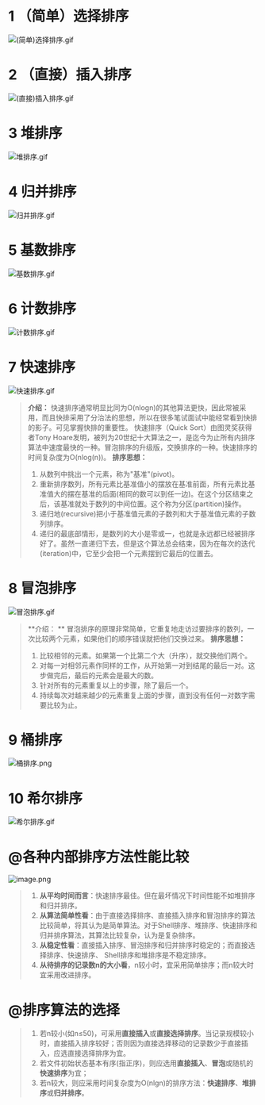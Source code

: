 # 1 （简单）选择排序
![(简单)选择排序.gif](https://cdn.nlark.com/yuque/0/2021/gif/2822416/1637052702112-e7bfe62d-a4db-4de1-a365-38e23440c88b.gif#clientId=u834b847e-f714-4&from=drop&id=u7bc43919&margin=%5Bobject%20Object%5D&name=%28%E7%AE%80%E5%8D%95%29%E9%80%89%E6%8B%A9%E6%8E%92%E5%BA%8F.gif&originHeight=248&originWidth=811&originalType=binary&ratio=1&size=628926&status=done&style=none&taskId=u779c5955-e655-4908-8d8b-3711181c348)
# 2 （直接）插入排序
![(直接)插入排序.gif](https://cdn.nlark.com/yuque/0/2021/gif/2822416/1637052793915-fab3b356-2f80-46cc-9d01-18d900856e94.gif#clientId=u834b847e-f714-4&from=drop&id=u57323013&margin=%5Bobject%20Object%5D&name=%28%E7%9B%B4%E6%8E%A5%29%E6%8F%92%E5%85%A5%E6%8E%92%E5%BA%8F.gif&originHeight=505&originWidth=811&originalType=binary&ratio=1&size=404492&status=done&style=none&taskId=u4b92f877-9c5c-452b-8b03-1c19421ab12)
# 3 堆排序
![堆排序.gif](https://cdn.nlark.com/yuque/0/2021/gif/2822416/1637308092724-8464e9d3-a243-4938-8fc2-726cba1a0a2f.gif#clientId=ubd16e4e3-63fe-4&from=ui&id=u719cd8bd&margin=%5Bobject%20Object%5D&name=%E5%A0%86%E6%8E%92%E5%BA%8F.gif&originHeight=364&originWidth=547&originalType=binary&ratio=1&size=1997590&status=done&style=none&taskId=u4b785665-9eb7-4c8a-8113-2cce72bee86)
# 4 归并排序
![归并排序.gif](https://cdn.nlark.com/yuque/0/2021/gif/2822416/1637052878218-a7d87093-df98-4282-9fc2-b78ccb77ba61.gif#clientId=u834b847e-f714-4&from=drop&id=ud8e9702a&margin=%5Bobject%20Object%5D&name=%E5%BD%92%E5%B9%B6%E6%8E%92%E5%BA%8F.gif&originHeight=505&originWidth=811&originalType=binary&ratio=1&size=376572&status=done&style=none&taskId=udd365aff-b5cc-447a-a462-04f5bf4bd9b)
# 5 基数排序
![基数排序.gif](https://cdn.nlark.com/yuque/0/2021/gif/2822416/1637052885105-899376f9-e22e-4457-95a7-41cc7ba4c3b6.gif#clientId=u834b847e-f714-4&from=drop&id=u3a08eaf5&margin=%5Bobject%20Object%5D&name=%E5%9F%BA%E6%95%B0%E6%8E%92%E5%BA%8F.gif&originHeight=574&originWidth=1012&originalType=binary&ratio=1&size=199096&status=done&style=none&taskId=u9343993b-38e1-4abb-a1ed-ea657177e38)
# 6 计数排序
![计数排序.gif](https://cdn.nlark.com/yuque/0/2021/gif/2822416/1637052891770-975246e7-b660-4857-abad-17f07bdd4429.gif#clientId=u834b847e-f714-4&from=drop&id=ud3abdb3a&margin=%5Bobject%20Object%5D&name=%E8%AE%A1%E6%95%B0%E6%8E%92%E5%BA%8F.gif&originHeight=557&originWidth=1012&originalType=binary&ratio=1&size=270753&status=done&style=none&taskId=u549510b0-c8d3-44a0-80c0-be9cf9ad8e7)
# 7 快速排序
![快速排序.gif](https://cdn.nlark.com/yuque/0/2021/gif/2822416/1637052897603-acd9255c-dac4-49c2-ad4f-3f89baf4ed4b.gif#clientId=u834b847e-f714-4&from=drop&id=u77af4f79&margin=%5Bobject%20Object%5D&name=%E5%BF%AB%E9%80%9F%E6%8E%92%E5%BA%8F.gif&originHeight=252&originWidth=811&originalType=binary&ratio=1&size=335061&status=done&style=none&taskId=u0db02509-82cb-4fa6-a294-715a628e2e3)
> **介绍：** 
> 快速排序通常明显比同为O(nlogn)的其他算法更快，因此常被采用，而且快排采用了分治法的思想，所以在很多笔试面试中能经常看到快排的影子。可见掌握快排的重要性。 
> 快速排序（Quick Sort）由图灵奖获得者Tony Hoare发明，被列为20世纪十大算法之一，是迄今为止所有内排序算法中速度最快的一种。冒泡排序的升级版，交换排序的一种。快速排序的时间复杂度为O(nlog(n))。
> **排序思想：** 
> 1. 从数列中挑出一个元素，称为"基准"(pivot)。
> 1. 重新排序数列，所有元素比基准值小的摆放在基准前面，所有元素比基准值大的摆在基准的后面(相同的数可以到任一边)。在这个分区结束之后，该基准就处于数列的中间位置。这个称为分区(partition)操作。 
> 1. 递归地(recursive)把小于基准值元素的子数列和大于基准值元素的子数列排序。
> 1. 递归的最底部情形，是数列的大小是零或一，也就是永远都已经被排序好了。虽然一直递归下去，但是这个算法总会结束，因为在每次的迭代(iteration)中，它至少会把一个元素摆到它最后的位置去。



# 8 冒泡排序
![冒泡排序.gif](https://cdn.nlark.com/yuque/0/2021/gif/2822416/1637052902139-cc84cb05-0c40-4fce-be6f-5f6d65c8bd76.gif#clientId=u834b847e-f714-4&from=drop&id=ud91e55e7&margin=%5Bobject%20Object%5D&name=%E5%86%92%E6%B3%A1%E6%8E%92%E5%BA%8F.gif&originHeight=257&originWidth=826&originalType=binary&ratio=1&size=466890&status=done&style=none&taskId=uf7753ec9-3860-4819-a8b9-c00a4df3603)
> **介绍： **
> 冒泡排序的原理非常简单，它重复地走访过要排序的数列，一次比较两个元素，如果他们的顺序错误就把他们交换过来。 
> **排序思想：** 
> 1. 比较相邻的元素。如果第一个比第二个大（升序），就交换他们两个。 
> 1. 对每一对相邻元素作同样的工作，从开始第一对到结尾的最后一对。这步做完后，最后的元素会是最大的数。 
> 1. 针对所有的元素重复以上的步骤，除了最后一个。 
> 1. 持续每次对越来越少的元素重复上面的步骤，直到没有任何一对数字需要比较为止。

# 9 桶排序
![桶排序.png](https://cdn.nlark.com/yuque/0/2021/png/2822416/1637052911795-34da769a-2ea5-432d-8666-560e564efdf2.png#clientId=u834b847e-f714-4&from=drop&id=u36f065db&margin=%5Bobject%20Object%5D&name=%E6%A1%B6%E6%8E%92%E5%BA%8F.png&originHeight=298&originWidth=435&originalType=binary&ratio=1&size=38943&status=done&style=none&taskId=u81c6bcbb-622b-4ebd-a21f-7750dc75fbc)
# 10 希尔排序
![希尔排序.gif](https://cdn.nlark.com/yuque/0/2021/gif/2822416/1637052924914-0172dcb5-d609-437a-acc5-4b831ad6dd90.gif#clientId=u834b847e-f714-4&from=drop&id=u63fd2f72&margin=%5Bobject%20Object%5D&name=%E5%B8%8C%E5%B0%94%E6%8E%92%E5%BA%8F.gif&originHeight=290&originWidth=665&originalType=binary&ratio=1&size=1102998&status=done&style=none&taskId=u9de68315-1cc7-4430-a592-3a5375c38e9)
# @各种内部排序方法性能比较
![image.png](https://cdn.nlark.com/yuque/0/2021/png/2822416/1637307992230-4f4fa64f-7973-4455-b3de-fdc937d09d6b.png#clientId=ue75a0be1-d20c-4&from=paste&height=450&id=u02ef5800&margin=%5Bobject%20Object%5D&name=image.png&originHeight=450&originWidth=660&originalType=binary&ratio=1&size=91217&status=done&style=none&taskId=ud69319ac-abb6-40a4-903b-bd2b7e8b87c&width=660)
> 1. **从平均时间而言**：快速排序最佳。但在最坏情况下时间性能不如堆排序和归并排序。 
> 1. ​**从算法简单性看**：由于直接选择排序、直接插入排序和冒泡排序的算法比较简单，将其认为是简单算法。对于Shell排序、堆排序、快速排序和归并排序算法，其算法比较复杂，认为是复杂排序。 
> 1. ​**从稳定性看**：直接插入排序、冒泡排序和归并排序时稳定的；而直接选择排序、快速排序、 Shell排序和堆排序是不稳定排序。
> 1. **从待排序的记录数n的大小看**，n较小时，宜采用简单排序；而n较大时宜采用改进排序。

# @排序算法的选择 
> 1. 若n较小(如n≤50)，可采用**直接插入**或**直接选择排序**。当记录规模较小时，直接插入排序较好；否则因为直接选择移动的记录数少于直接插入，应选直接选择排序为宜。 
> 1. 若文件初始状态基本有序(指正序)，则应选用**直接插入**、**冒泡**或随机的**快速排序**为宜； 
> 1. 若n较大，则应采用时间复杂度为O(nlgn)的排序方法：**快速排序**、**堆排序**或**归并排序**。

